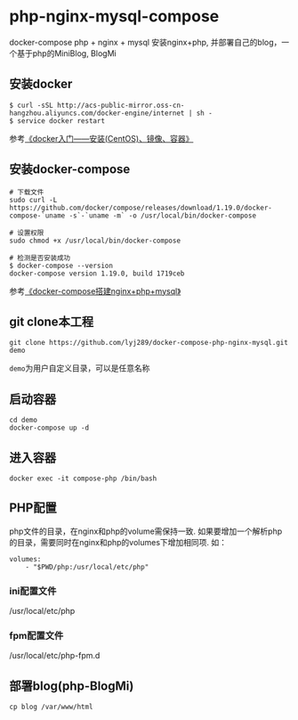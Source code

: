 # php-nginx-mysql-compose
docker-compose php + nginx + mysql
安装nginx+php, 并部署自己的blog，一个基于php的MiniBlog, BlogMi

## 安装docker

```
$ curl -sSL http://acs-public-mirror.oss-cn-hangzhou.aliyuncs.com/docker-engine/internet | sh -
$ service docker restart
```

参考[《docker入门——安装(CentOS)、镜像、容器》](https://www.jianshu.com/p/edba6551d256)

## 安装docker-compose

```
# 下载文件
sudo curl -L https://github.com/docker/compose/releases/download/1.19.0/docker-compose-`uname -s`-`uname -m` -o /usr/local/bin/docker-compose

# 设置权限
sudo chmod +x /usr/local/bin/docker-compose

# 检测是否安装成功
$ docker-compose --version
docker-compose version 1.19.0, build 1719ceb
```

参考[《docker-compose搭建nginx+php+mysql》](https://www.jianshu.com/p/0561d3cfccda)

## git clone本工程

```
git clone https://github.com/lyj289/docker-compose-php-nginx-mysql.git demo
```
`demo`为用户自定义目录，可以是任意名称

## 启动容器

```
cd demo
docker-compose up -d
```
## 进入容器

```
docker exec -it compose-php /bin/bash
```

## PHP配置
php文件的目录，在nginx和php的volume需保持一致.
如果要增加一个解析php的目录，需要同时在nginx和php的volumes下增加相同项.
如：
```
volumes:
    - "$PWD/php:/usr/local/etc/php"
```

### ini配置文件
/usr/local/etc/php

### fpm配置文件
/usr/local/etc/php-fpm.d

## 部署blog(php-BlogMi)
```
cp blog /var/www/html
```
